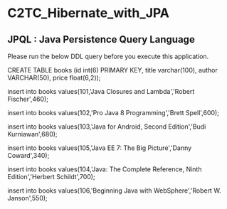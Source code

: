 # C2TC_Hibernate_with_JPA
## JPQL : Java Persistence Query Language

Please run the below DDL query before you execute this application.

CREATE TABLE books (id int(6) PRIMARY KEY, title varchar(100), author VARCHAR(50), price float(6,2));

insert into books values(101,'Java Closures and Lambda','Robert Fischer',460);

insert into books values(102,'Pro Java 8 Programming','Brett Spell',600);

insert into books values(103,'Java for Android, Second Edition','Budi Kurniawan',680);

insert into books values(105,'Java EE 7: The Big Picture','Danny Coward',340);

insert into books values(104,'Java: The Complete Reference, Ninth Edition','Herbert Schildt',700);

insert into books values(106,'Beginning Java with WebSphere','Robert W. Janson',550);
